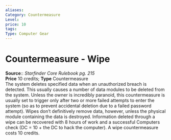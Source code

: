 ```yaml
---
aliases: 
Category: Countermeasure
Level: 
price: 10
tags: 
Type: Computer Gear
---
```


# Countermeasure - Wipe

**Source**:: _Starfinder Core Rulebook pg. 215_  
**Price** 10 credits; **Type** Countermeasure  
The system deletes specified data when an unauthorized breach is detected. This usually causes a number of data modules to be deleted from the system. Unless the owner is incredibly paranoid, this countermeasure is usually set to trigger only after two or more failed attempts to enter the system (so as to prevent accidental deletion due to a failed password attempt). Wipes don’t definitively remove data, however, unless the physical module containing the data is destroyed. Information deleted through a wipe can be recovered with 8 hours of work and a successful Computers check (DC = 10 + the DC to hack the computer). A wipe countermeasure costs 10 credits.

